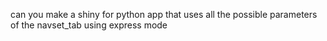 can you make a shiny for python app that uses all the possible parameters of the navset_tab using express mode